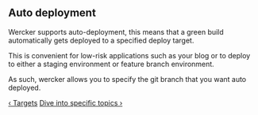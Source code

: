 ## Auto deployment

Wercker supports auto-deployment, this means that a green build automatically
gets deployed to a specified deploy target.

This is convenient for low-risk applications such as your blog
or to deploy to either a staging environment or feature branch environment.

As such, wercker allows you to specify the git branch that you want auto
deployed.

[&lsaquo; Targets](/learn/deploy/02_targets.html "nav previous deploy")
[Dive into specific topics &rsaquo;](/docs/best-practices/index.html "nav next docs")

